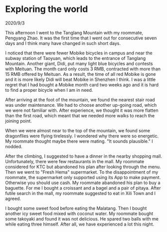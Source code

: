 # Exploring the world
2020/9/3

This afternoon I went to the Tanglang Mountain with
my roommate, Pengyang Zhao. It was the first time that
I went out for consecutive seven days and I think many
have changed in such short days.

I noticed that there were fewer Mobike bicycles in campus
and near the subway station of Taoyuan, which leads to the
entrance of Tanglang Mountain. Another giant, Didi, put many
light blue bicycles and contests with Meituan. The month card
only costs 3 RMB, contracted with more than 15 RMB offered by Meituan.
As a result,
the time of all red Mobike is gone and it is more likely Didi
will beat Mobike in Shenzhen I think. I was a little regret that
I had bought a Mobike month card two weeks ago and it is hard to
find a proper bicycle when I am in need.

After arriving at the foot of the mountain, we found the nearest
stair road was under maintenance. We had to choose another up-going
road, which we were not familiar with. After experience, we thought
it was more flatten than the first road, which meant that we needed
more walks to reach the joining point.

When we were almost near to the top of the mountain, we found some
dragonflies were flying tirelessly. I wondered why there were
so energetic. My roommate thought maybe there were mating.
"It sounds plausible." I nodded.

After the climbing, I suggested to have a dinner in the nearby
shopping mall.
Unfortunately, there were few restaurants in the mall. My roommate
considered for KTC but abandoned his plan after looking through the
menu. Then we went to "Fresh Hema" supermarket.
To the disappointment of my roommate, the supermarket only supported using its App to make payment. Otherwise you should use cash.
My roommate abandoned his plan to buy a baguette.
For me I bought a croissant and a bagel and a pair of pitaya.
After futile search in the mall, my roommate suggested to eat in
Xili Town and I agreed.

I bought some sweet food before eating the Malatang. Then I bought
another icy sweet food mixed with coconut water.
My roommate bought some takoyaki and found it was not delicious.
He spared two balls with me while eating three himself.
After all, we have experienced a lot this night.
